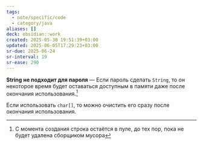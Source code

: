 ```yaml
---
tags:
  - note/specific/code
  - category/java
aliases: []
deck: obsidian::work
created: 2025-05-30 19:51:39+03:00
updated: 2025-06-05T17:29:23+03:00
sr-due: 2025-06-24
sr-interval: 19
sr-ease: 290
---
```


**String не подходит для пароля**
—
Если пароль сделать `String`, то он некоторое время будет оставаться доступным в памяти даже после окончания использования.[^1]

Если использовать `char[]`, то можно очистить его сразу после окончания использования.

[^1]: С момента создания строка остаётся в пуле, до тех пор, пока не будет удалена сборщиком мусора
